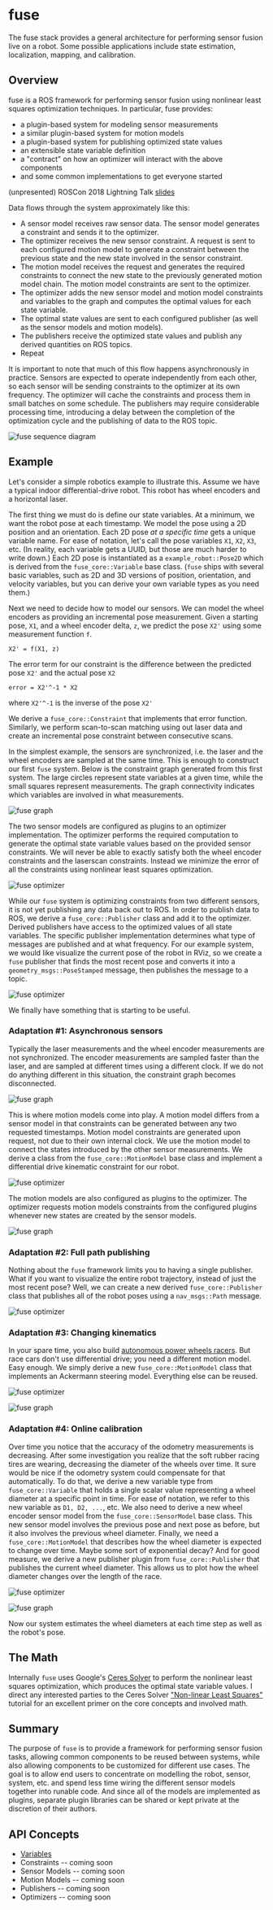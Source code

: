 # fuse
The fuse stack provides a general architecture for performing sensor fusion live on a robot. Some possible applications
include state estimation, localization, mapping, and calibration.

## Overview
fuse is a ROS framework for performing sensor fusion using nonlinear least squares optimization techniques. In
particular, fuse provides:
* a plugin-based system for modeling sensor measurements
* a similar plugin-based system for motion models
* a plugin-based system for publishing optimized state values
* an extensible state variable definition
* a "contract" on how an optimizer will interact with the above components
* and some common implementations to get everyone started

(unpresented) ROSCon 2018 Lightning Talk [slides](doc/fuse_lightning_talk.pdf)


Data flows through the system approximately like this:
* A sensor model receives raw sensor data. The sensor model generates a constraint and sends it to the optimizer.
* The optimizer receives the new sensor constraint. A request is sent to each configured motion model to generate
  a constraint between the previous state and the new state involved in the sensor constraint.
* The motion model receives the request and generates the required constraints to connect the new state to the
  previously generated motion model chain. The motion model constraints are sent to the optimizer.
* The optimizer adds the new sensor model and motion model constraints and variables to the graph and
  computes the optimal values for each state variable.
* The optimal state values are sent to each configured publisher (as well as the sensor models and motion models).
* The publishers receive the optimized state values and publish any derived quantities on ROS topics.
* Repeat

It is important to note that much of this flow happens asynchronously in practice. Sensors are expected to operate
independently from each other, so each sensor will be sending constraints to the optimizer at its own frequency. The
optimizer will cache the constraints and process them in small batches on some schedule. The publishers may
require considerable processing time, introducing a delay between the completion of the optimization cycle and the
publishing of data to the ROS topic.

![fuse sequence diagram](doc/fuse_sequence_diagram.png)

## Example
Let's consider a simple robotics example to illustrate this. Assume we have a typical indoor differential-drive robot.
This robot has wheel encoders and a horizontal laser.

The first thing we must do is define our state variables. At a minimum, we want the robot pose at each timestamp.
We model the pose using a 2D position and an orientation. Each 2D pose _at a specific time_ gets a unique variable
name. For ease of notation, let's call the pose variables `X1`, `X2`, `X3`, etc. (In reality, each variable gets
a UUID, but those are much harder to write down.) Each 2D pose is instantiated as a `example_robot::Pose2D` which is
derived from the `fuse_core::Variable` base class. (`fuse` ships with several basic variables, such as 2D and 3D
versions of position, orientation, and velocity variables, but you can derive your own variable types as you need them.)

Next we need to decide how to model our sensors. We can model the wheel encoders as providing an incremental
pose measurement. Given a starting pose, `X1`, and a wheel encoder delta, `z`, we predict the pose `X2'` using some
measurement function `f`.

`X2' = f(X1, z)`

The error term for our constraint is the difference between the predicted pose `X2'` and the actual pose `X2`

`error = X2'^-1 * X2`

where `X2'^-1` is the inverse of the pose `X2'`

We derive a `fuse_core::Constraint` that implements that error function. Similarly, we perform scan-to-scan matching
using out laser data and create an incremental pose constraint between consecutive scans.

In the simplest example, the sensors are synchronized, i.e. the laser and the wheel encoders are sampled at the same
time. This is enough to construct our first `fuse` system. Below is the constraint graph generated from this first
system. The large circles represent state variables at a given time, while the small squares represent measurements.
The graph connectivity indicates which variables are involved in what measurements.

![fuse graph](doc/fuse_graph_1.png)

The two sensor models are configured as plugins to an optimizer implementation. The optimizer performs the required
computation to generate the optimal state variable values based on the provided sensor constraints. We will never be
able to exactly satisfy both the wheel encoder constraints and the laserscan constraints. Instead we minimize the error
of all the constraints using nonlinear least squares optimization.

![fuse optimizer](doc/fuse_optimizer_1.png)

While our `fuse` system is optimizing constraints from two different sensors, it is not yet publishing any data back
out to ROS. In order to publish data to ROS, we derive a `fuse_core::Publisher` class and add it to the
optimizer. Derived publishers have access to the optimized values of all state variables. The specific publisher
implementation determines what type of messages are published and at what frequency. For our example system,
we would like visualize the current pose of the robot in RViz, so we create a `fuse` publisher that finds the most
recent pose and converts it into a `geometry_msgs::PoseStamped` message, then publishes the message to a topic.

![fuse optimizer](doc/fuse_optimizer_2.png)

We finally have something that is starting to be useful.

### Adaptation #1: Asynchronous sensors

Typically the laser measurements and the wheel encoder measurements are not synchronized. The encoder measurements are
sampled faster than the laser, and are sampled at different times using a different clock. If we do not do anything
different in this situation, the constraint graph becomes disconnected.

![fuse graph](doc/fuse_graph_2.png)

This is where motion models come into play. A motion model differs from a sensor model in that constraints can be
generated between any two requested timestamps. Motion model constraints are generated upon request, not due to their
own internal clock. We use the motion model to connect the states introduced by the other sensor measurements. We
derive a class from the `fuse_core::MotionModel` base class and implement a differential drive kinematic
constraint for our robot.

![fuse optimizer](doc/fuse_optimizer_3.png)

The motion models are also configured as plugins to the optimizer. The optimizer requests motion models constraints
from the configured plugins whenever new states are created by the sensor models.

![fuse graph](doc/fuse_graph_3.png)

### Adaptation #2: Full path publishing

Nothing about the `fuse` framework limits you to having a single publisher. What if you want to visualize the entire
robot trajectory, instead of just the most recent pose? Well, we can create a new derived `fuse_core::Publisher` class
that publishes all of the robot poses using a `nav_msgs::Path` message.

![fuse optimizer](doc/fuse_optimizer_4.png)

### Adaptation #3: Changing kinematics

In your spare time, you also build [autonomous power wheels racers](http://www.powerracingseries.org/). But race cars
don't use differential drive; you need a different motion model. Easy enough. We simply derive a new
`fuse_core::MotionModel` class that implements an Ackermann steering model. Everything else can be reused.

![fuse optimizer](doc/fuse_optimizer_5.png)

![fuse graph](doc/fuse_graph_4.png)

### Adaptation #4: Online calibration

Over time you notice that the accuracy of the odometry measurements is decreasing. After some investigation you realize
that the soft rubber racing tires are wearing, decreasing the diameter of the wheels over time. It sure would be nice
if the odometry system could compensate for that automatically. To do that, we derive a new variable type from
`fuse_core::Variable` that holds a single scalar value representing a wheel diameter at a specific point in time. For
ease of notation, we refer to this new variable as `D1, D2, ...`, etc. We also need to derive a new wheel encoder sensor
model from the `fuse_core::SensorModel` base class. This new sensor model involves the previous pose and next pose as
before, but it also involves the previous wheel diameter. Finally, we need a `fuse_core::MotionModel` that describes
how the wheel diameter is expected to change over time. Maybe some sort of exponential decay? And for good measure, we
derive a new publisher plugin from `fuse_core::Publisher` that publishes the current wheel diameter. This allows us to
plot how the wheel diameter changes over the length of the race.

![fuse optimizer](doc/fuse_optimizer_6.png)

![fuse graph](doc/fuse_graph_5.png)

Now our system estimates the wheel diameters at each time step as well as the robot's pose.

## The Math
Internally `fuse` uses Google's [Ceres Solver](http://ceres-solver.org) to perform the nonlinear least squares
optimization, which produces the optimal state variable values. I direct any interested parties to the Ceres Solver
["Non-linear Least Squares"](http://ceres-solver.org/nnls_tutorial.html) tutorial for an excellent primer on the core
concepts and involved math.

## Summary
The purpose of `fuse` is to provide a framework for performing sensor fusion tasks, allowing common components to be
reused between systems, while also allowing components to be customized for different use cases. The goal is to allow
end users to concentrate on modelling the robot, sensor, system, etc. and spend less time wiring the different
sensor models together into runable code. And since all of the models are implemented as plugins, separate plugin
libraries can be shared or kept private at the discretion of their authors.

## API Concepts
* [Variables](doc/Variables.md)
* Constraints -- coming soon
* Sensor Models -- coming soon
* Motion Models -- coming soon
* Publishers -- coming soon
* Optimizers -- coming soon
